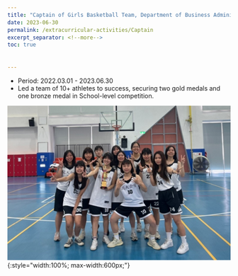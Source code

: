 ```yaml
---
title: "Captain of Girls Basketball Team, Department of Business Administration"
date: 2023-06-30
permalink: /extracurricular-activities/Captain
excerpt_separator: <!--more-->
toc: true


---
```




<!-- ---
title: "A Bridge-based Compression Algorithm for Topological Quantum Circuits [DAC 2021] [TCAD 2022]"
collection: Quantum-related
type: "Quantum-related"
permalink: /projects/bridge
venue: "Electronic Design Automation Lab (Prof. Yao-Wen Chang)"
date: 2019-11-01
location: "National Taiwan University, Taiwan"
--- -->
* Period: 2022.03.01 - 2023.06.30
* Led a team of 10+ athletes to success, securing two gold medals and one bronze medal in School-level competition.

<!--more-->
![Picture](/images/IMG_7900.jpg){:style="width:100%; max-width:600px;"}
<!-- [More information here]() -->



